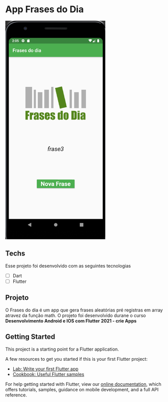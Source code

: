 # App Frases do Dia
<img src="./.github/mobile.png" alt="">

## Techs 
Esse projeto foi desenvolvido com as seguintes tecnologias

* [ ] Dart
* [ ] Flutter

## Projeto
O Frases do dia é um app que gera frases aleatórias pré registras em array atravez da função math. O projeto foi desenvolvido durane o curso __Desenvolvimento Android e IOS com Flutter 2021 - crie Apps__   

## Getting Started

This project is a starting point for a Flutter application.

A few resources to get you started if this is your first Flutter project:

- [Lab: Write your first Flutter app](https://flutter.dev/docs/get-started/codelab)
- [Cookbook: Useful Flutter samples](https://flutter.dev/docs/cookbook)

For help getting started with Flutter, view our
[online documentation](https://flutter.dev/docs), which offers tutorials,
samples, guidance on mobile development, and a full API reference.
